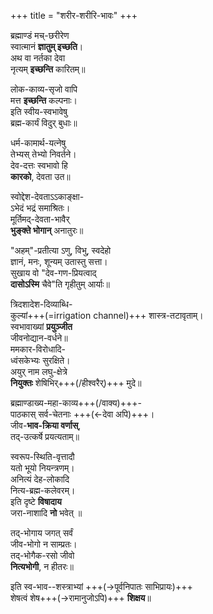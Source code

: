 +++
title = "शरीर-शरीरि-भावः"
+++

ब्रह्माण्डं मच्-छरीरेण  
स्वात्मानं **ज्ञातुम् इच्छति**।  
अथ वा नर्तका देवा  
नृत्यम् **इच्छन्ति** कारितम्॥  

लोक-काव्य-सृजो वापि  
मत्त **इच्छन्ति** कल्पनाः।  
इति स्वीय-स्वभावेषु  
ब्रह्म-कार्यं विदुर् बुधाः॥

धर्म-कामार्थ-यत्नेषु  
तेभ्यस् तेभ्यो निवर्तने।  
देव-दत्तः स्वभावो हि  
**कारको**, देवता उत॥   

स्वोद्देश-देवताऽऽकाङ्क्षा-  
ऽभेदं भद्रं समाश्रितः।  
मूर्तिमद्-देवता-भावैर्  
**भुङ्क्ते भोगान्** अनातुरः॥

"अहम्"-प्रतीत्या ऽणु, विभु, स्वदेहो    
ज्ञानं, मनः, शून्यम् उतास्तु सत्ता।  
सुखाय वो "देव-गण-प्रियत्वाद्   
**दासोऽस्मि** चैवे"ति गृहीतुम् आर्याः॥

त्रिदशादेश-दिव्याब्धि-  
कुल्यां+++(=irrigation channel)+++ शास्त्र-तटावृताम्।  
स्वभावाख्यां **प्रयुञ्जीत**  
जीवनोद्यान-वर्धने॥  
ममकार-विरोधादि-  
ध्वंसकेभ्यः सुरक्षिते।  
अयुर् नाम लघु-क्षेत्रे  
**नियुक्तः** शेषिभिर्+++(/हीश्वरैर्)+++ मुदे॥

ब्रह्माण्डाख्य-महा-काव्य+++(/वाक्य)+++-  
पाठकास् सर्व-चेतनाः +++(←देवा अपि)+++।  
जीव-**भाव-क्रिया वर्णास्**,  
तद्-उत्कर्षे प्रयत्यताम्॥

स्वरूप-स्थिति-वृत्तादौ  
यतो भूयो नियन्त्रणम्।  
अनित्यं देह-लोकादि  
नित्य-ब्रह्म-कलेवरम्।  
इति दृष्टे **विषादाय**  
जरा-नाशादि **नो** भवेत् ॥

तद्-भोगाय जगत् सर्वं  
जीव-भोगो न साम्प्रतः।  
तद्-भोगैक-रसो जीवो  
**नित्यभोगी**, न हीतरः॥

इति स्व-भाव--शस्त्राभ्यां +++(→पूर्वनिपातः साभिप्रायः)+++  
शेषत्वं शेष+++(→रामानुजोऽपि)+++ **शिक्षय**॥
